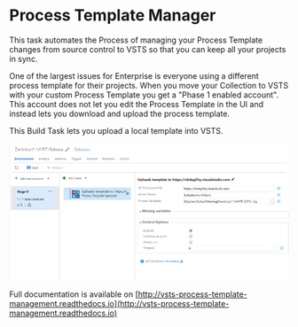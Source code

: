 # Process Template Manager

This task automates the Process of managing your Process Template changes from source control to VSTS so that you can keep all your projects in sync. 

One of the largest issues for Enterprise is everyone using a different process template for their projects. When you move your Collection to VSTS with your custom Process Template you get a "Phase 1 enabled account". This account does not let you edit the Process Template in the UI and instead lets you download and upload the process template.

This Build Task lets you upload a local template into VSTS.


![Screenshot of Process Template Uploader](/images/screenshot-01.png)

Full documentation is available on [http://vsts-process-template-management.readthedocs.io](http://vsts-process-template-management.readthedocs.io)
